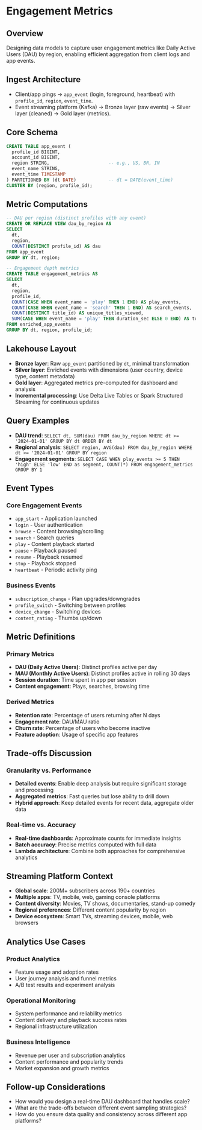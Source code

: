 # Engagement Metrics

## Overview

Designing data models to capture user engagement metrics like Daily Active Users (DAU) by region, enabling efficient aggregation from client logs and app events.

## Ingest Architecture

* Client/app pings → `app_event` (login, foreground, heartbeat) with `profile_id`, `region`, `event_time`.
* Event streaming platform (Kafka) → Bronze layer (raw events) → Silver layer (cleaned) → Gold layer (metrics).

## Core Schema

```sql
CREATE TABLE app_event (
  profile_id BIGINT,
  account_id BIGINT,
  region STRING,                      -- e.g., US, BR, IN
  event_name STRING,
  event_time TIMESTAMP
) PARTITIONED BY (dt DATE)            -- dt = DATE(event_time)
CLUSTER BY (region, profile_id);
```

## Metric Computations

```sql
-- DAU per region (distinct profiles with any event)
CREATE OR REPLACE VIEW dau_by_region AS
SELECT
  dt,
  region,
  COUNT(DISTINCT profile_id) AS dau
FROM app_event
GROUP BY dt, region;

-- Engagement depth metrics
CREATE TABLE engagement_metrics AS
SELECT
  dt,
  region,
  profile_id,
  COUNT(CASE WHEN event_name = 'play' THEN 1 END) AS play_events,
  COUNT(CASE WHEN event_name = 'search' THEN 1 END) AS search_events,
  COUNT(DISTINCT title_id) AS unique_titles_viewed,
  SUM(CASE WHEN event_name = 'play' THEN duration_sec ELSE 0 END) AS total_watch_time_sec
FROM enriched_app_events
GROUP BY dt, region, profile_id;
```

## Lakehouse Layout

* **Bronze layer**: Raw `app_event` partitioned by `dt`, minimal transformation
* **Silver layer**: Enriched events with dimensions (user country, device type, content metadata)
* **Gold layer**: Aggregated metrics pre-computed for dashboard and analysis
* **Incremental processing**: Use Delta Live Tables or Spark Structured Streaming for continuous updates

## Query Examples

* **DAU trend**: `SELECT dt, SUM(dau) FROM dau_by_region WHERE dt >= '2024-01-01' GROUP BY dt ORDER BY dt`
* **Regional analysis**: `SELECT region, AVG(dau) FROM dau_by_region WHERE dt >= '2024-01-01' GROUP BY region`
* **Engagement segments**: `SELECT CASE WHEN play_events >= 5 THEN 'high' ELSE 'low' END as segment, COUNT(*) FROM engagement_metrics GROUP BY 1`

## Event Types

### Core Engagement Events

* `app_start` - Application launched
* `login` - User authentication
* `browse` - Content browsing/scrolling
* `search` - Search queries
* `play` - Content playback started
* `pause` - Playback paused
* `resume` - Playback resumed
* `stop` - Playback stopped
* `heartbeat` - Periodic activity ping

### Business Events

* `subscription_change` - Plan upgrades/downgrades
* `profile_switch` - Switching between profiles
* `device_change` - Switching devices
* `content_rating` - Thumbs up/down

## Metric Definitions

### Primary Metrics

* **DAU (Daily Active Users)**: Distinct profiles active per day
* **MAU (Monthly Active Users)**: Distinct profiles active in rolling 30 days
* **Session duration**: Time spent in app per session
* **Content engagement**: Plays, searches, browsing time

### Derived Metrics

* **Retention rate**: Percentage of users returning after N days
* **Engagement rate**: DAU/MAU ratio
* **Churn rate**: Percentage of users who become inactive
* **Feature adoption**: Usage of specific app features

## Trade-offs Discussion

### Granularity vs. Performance

* **Detailed events**: Enable deep analysis but require significant storage and processing
* **Aggregated metrics**: Fast queries but lose ability to drill down
* **Hybrid approach**: Keep detailed events for recent data, aggregate older data

### Real-time vs. Accuracy

* **Real-time dashboards**: Approximate counts for immediate insights
* **Batch accuracy**: Precise metrics computed with full data
* **Lambda architecture**: Combine both approaches for comprehensive analytics

## Streaming Platform Context

* **Global scale**: 200M+ subscribers across 190+ countries
* **Multiple apps**: TV, mobile, web, gaming console platforms
* **Content diversity**: Movies, TV shows, documentaries, stand-up comedy
* **Regional preferences**: Different content popularity by region
* **Device ecosystem**: Smart TVs, streaming devices, mobile, web browsers

## Analytics Use Cases

### Product Analytics

* Feature usage and adoption rates
* User journey analysis and funnel metrics
* A/B test results and experiment analysis

### Operational Monitoring

* System performance and reliability metrics
* Content delivery and playback success rates
* Regional infrastructure utilization

### Business Intelligence

* Revenue per user and subscription analytics
* Content performance and popularity trends
* Market expansion and growth metrics

## Follow-up Considerations

* How would you design a real-time DAU dashboard that handles scale?
* What are the trade-offs between different event sampling strategies?
* How do you ensure data quality and consistency across different app platforms?

